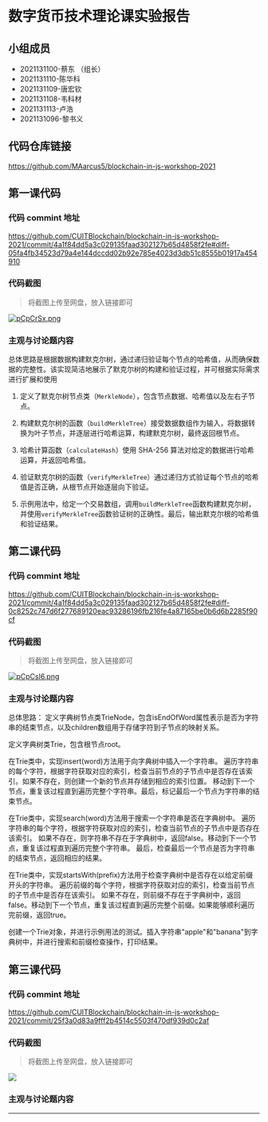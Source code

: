 # 数字货币技术理论课实验报告

## 小组成员

- 2021131100-蔡东 （组长）
- 2021131110-陈华科
- 2021131109-唐宏钦
- 2021131108-韦科材
- 2021131113-卢浩
- 2021131096-黎书义


## 代码仓库链接

https://github.com/MAarcus5/blockchain-in-js-workshop-2021



## 第一课代码


### 代码 commint 地址

https://github.com/CUITBlockchain/blockchain-in-js-workshop-2021/commit/4a1f84dd5a3c029135faad302127b65d4858f2fe#diff-05fa4fb34523d79a4e144dccdd02b92e785e4023d3db51c8555b01917a454910


### 代码截图

> 将截图上传至网盘，放入链接即可

[![pCpCrSx.png](https://s1.ax1x.com/2023/06/02/pCpCrSx.png)](https://imgse.com/i/pCpCrSx)


### 主观与讨论题内容

总体思路是根据数据构建默克尔树，通过递归验证每个节点的哈希值，从而确保数据的完整性。该实现简洁地展示了默克尔树的构建和验证过程，并可根据实际需求进行扩展和使用

1. 定义了默克尔树节点类（`MerkleNode`），包含节点数据、哈希值以及左右子节点。

2. 构建默克尔树的函数（`buildMerkleTree`）接受数据数组作为输入，将数据转换为叶子节点，并逐层进行哈希运算，构建默克尔树，最终返回根节点。

3. 哈希计算函数（`calculateHash`）使用 SHA-256 算法对给定的数据进行哈希运算，并返回哈希值。

4. 验证默克尔树的函数（`verifyMerkleTree`）通过递归方式验证每个节点的哈希值是否正确，从根节点开始逐层向下验证。

5. 示例用法中，给定一个交易数组，调用`buildMerkleTree`函数构建默克尔树，并使用`verifyMerkleTree`函数验证树的正确性。最后，输出默克尔根的哈希值和验证结果。


## 第二课代码


### 代码 commint 地址

https://github.com/CUITBlockchain/blockchain-in-js-workshop-2021/commit/4a1f84dd5a3c029135faad302127b65d4858f2fe#diff-0c8252c747d6f277689120eac93286196fb216fe4a87165be0b6d6b2285f90cf


### 代码截图

> 将截图上传至网盘，放入链接即可

[![pCpCsl6.png](https://s1.ax1x.com/2023/06/02/pCpCsl6.png)](https://imgse.com/i/pCpCsl6)


### 主观与讨论题内容

总体思路：
定义字典树节点类TrieNode，包含isEndOfWord属性表示是否为字符串的结束节点，以及children数组用于存储字符到子节点的映射关系。

定义字典树类Trie，包含根节点root。

在Trie类中，实现insert(word)方法用于向字典树中插入一个字符串。
遍历字符串的每个字符，根据字符获取对应的索引，检查当前节点的子节点中是否存在该索引。如果不存在，则创建一个新的节点并存储到相应的索引位置。
移动到下一个节点，重复该过程直到遍历完整个字符串。最后，标记最后一个节点为字符串的结束节点。

在Trie类中，实现search(word)方法用于搜索一个字符串是否在字典树中。
遍历字符串的每个字符，根据字符获取对应的索引，检查当前节点的子节点中是否存在该索引。
如果不存在，则字符串不存在于字典树中，返回false。移动到下一个节点，重复该过程直到遍历完整个字符串。
最后，检查最后一个节点是否为字符串的结束节点，返回相应的结果。

在Trie类中，实现startsWith(prefix)方法用于检查字典树中是否存在以给定前缀开头的字符串。
遍历前缀的每个字符，根据字符获取对应的索引，检查当前节点的子节点中是否存在该索引。
如果不存在，则前缀不存在于字典树中，返回false。移动到下一个节点，重复该过程直到遍历完整个前缀。如果能够顺利遍历完前缀，返回true。

创建一个Trie对象，并进行示例用法的测试。插入字符串"apple"和"banana"到字典树中，并进行搜索和前缀检查操作，打印结果。



## 第三课代码


### 代码 commint 地址

https://github.com/CUITBlockchain/blockchain-in-js-workshop-2021/commit/25f3a0d83a9fff2b4514c5503f470df939d0c2af


### 代码截图

> 将截图上传至网盘，放入链接即可

![](链接)


### 主观与讨论题内容



---
